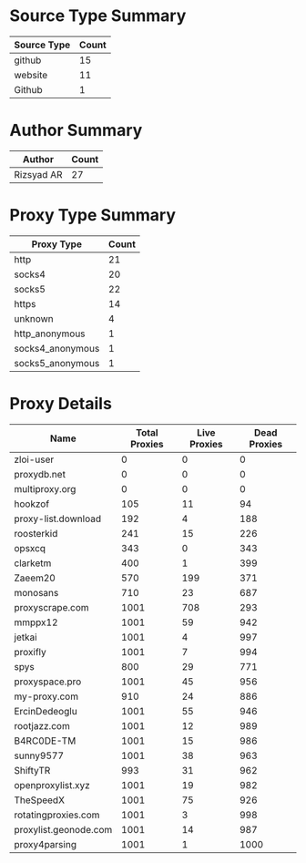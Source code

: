 # Source Type Summary

| Source Type | Count |
|-------------|-------|
| github | 15 |
| website | 11 |
| Github | 1 |


# Author Summary

| Author | Count |
|--------|-------|
| Rizsyad AR | 27 |


# Proxy Type Summary

| Proxy Type | Count |
|------------|-------|
| http | 21 |
| socks4 | 20 |
| socks5 | 22 |
| https | 14 |
| unknown | 4 |
| http_anonymous | 1 |
| socks4_anonymous | 1 |
| socks5_anonymous | 1 |


# Proxy Details

| Name | Total Proxies | Live Proxies | Dead Proxies |
|------|---------------|--------------|---------------|
| zloi-user | 0 | 0 | 0 |
| proxydb.net | 0 | 0 | 0 |
| multiproxy.org | 0 | 0 | 0 |
| hookzof | 105 | 11 | 94 |
| proxy-list.download | 192 | 4 | 188 |
| roosterkid | 241 | 15 | 226 |
| opsxcq | 343 | 0 | 343 |
| clarketm | 400 | 1 | 399 |
| Zaeem20 | 570 | 199 | 371 |
| monosans | 710 | 23 | 687 |
| proxyscrape.com | 1001 | 708 | 293 |
| mmppx12 | 1001 | 59 | 942 |
| jetkai | 1001 | 4 | 997 |
| proxifly | 1001 | 7 | 994 |
| spys | 800 | 29 | 771 |
| proxyspace.pro | 1001 | 45 | 956 |
| my-proxy.com | 910 | 24 | 886 |
| ErcinDedeoglu | 1001 | 55 | 946 |
| rootjazz.com | 1001 | 12 | 989 |
| B4RC0DE-TM | 1001 | 15 | 986 |
| sunny9577 | 1001 | 38 | 963 |
| ShiftyTR | 993 | 31 | 962 |
| openproxylist.xyz | 1001 | 19 | 982 |
| TheSpeedX | 1001 | 75 | 926 |
| rotatingproxies.com | 1001 | 3 | 998 |
| proxylist.geonode.com | 1001 | 14 | 987 |
| proxy4parsing | 1001 | 1 | 1000 |
